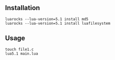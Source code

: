## Installation

```
luarocks --lua-version=5.1 install md5
luarocks --lua-version=5.1 install luafilesystem
```


## Usage

```
touch file1.c
lua5.1 main.lua
```